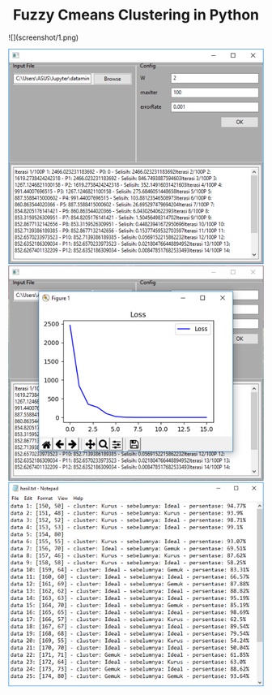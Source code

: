 <h1 align="center">Fuzzy Cmeans Clustering in Python</h1>
![](screenshot/1.png)

![](https://raw.githubusercontent.com/jhonarendra/fuzzy-cmeans/master/screenshot/1.png)
![](https://raw.githubusercontent.com/jhonarendra/fuzzy-cmeans/master/screenshot/2.png)
![](https://raw.githubusercontent.com/jhonarendra/fuzzy-cmeans/master/screenshot/3.png)